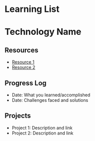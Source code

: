 # Learning List

# Technology Name

## Resources

- [Resource 1](link)
- [Resource 2](link)

## Progress Log

- Date: What you learned/accomplished
- Date: Challenges faced and solutions

## Projects

- Project 1: Description and link
- Project 2: Description and link
